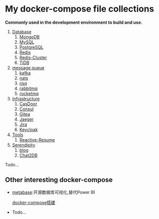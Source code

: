 # My docker-compose file collections

**Commonly used in the development environment to build and use.**



1. [Database](./01-DB)
   1. [MongoDB](./01-DB/MongoDB)
   2. [MySQL](./01-DB/MySQL)
   3. [PostgreSQL](./01-DB/PostgreSQL)
   4. [Redis](./01-DB/Redis)
   5. [Redis-Cluster](./01-DB/Redis-Cluster)
   6. [TiDB](./01-DB/TiDB)
2. [message queue](./02-MQ)
   1. [kafka](./02-MQ/kafka)
   2. [nats](./02-MQ/nats)
   3. [nsq](./02-MQ/nsq)
   4. [rabbitmq](./02-MQ/rabbitmq)
   5. [rocketmq](./02-MQ/rocketmq)
3. [Infrastructure](./03-Infra)
   1. [CasDoor](./03-Infra/CasDoor)
   2. [Consul](./03-Infra/Consul)
   3. [Gitea](./03-Infra/Gitea)
   4. [Jaeger](./03-Infra/Jaeger)
   5. [Jira](./03-Infra/Jira)
   6. [Keycloak](./03-Infra/Keycloak)
4. [Tools](04-Tools)
   1. [Reactive-Resume](04-Tools/Reactive-Resume)
5. [Serendipity](./05-Serendipity)
   1. [blog](./05-Serendipity/blog)
   2. [Chat2DB](./05-Serendipity/Chat2DB)

Todo...





## Other interesting docker-compose

+ [metabase](https://github.com/metabase/metabase):开源数据库可视化,替代Power BI

  [docker-compose搭建](https://www.metabase.com/docs/latest/installation-and-operation/running-metabase-on-docker#use-docker-secrets-to-hide-sensitive-parameters)

+  Todo...
